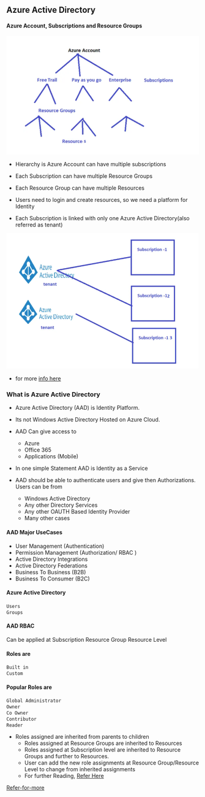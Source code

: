## Azure Active Directory
#### Azure Account, Subscriptions and Resource Groups
![preview](./images/1.png)

* Hierarchy is Azure Account can have multiple subscriptions

* Each Subscription can have multiple Resource Groups

* Each Resource Group can have multiple Resources

* Users need to login and create resources, so we need a platform for Identity

* Each Subscription is linked with only one Azure Active Directory(also referred as tenant)

![preview](./images/2.png)

* for more [info here](https://directdevops.blog/2019/01/28/azure-account-subscriptions/)

### What is Azure Active Directory
* Azure Active Directory (AAD) is Identity Platform.
* Its not Windows Active Directory Hosted on Azure Cloud.
* AAD Can give access to
    * Azure
    * Office 365
    * Applications (Mobile)

* In one simple Statement AAD is Identity as a Service
* AAD should be able to authenticate users and give then Authorizations. Users can be from
    * Windows Active Directory
    * Any other Directory Services
    * Any other OAUTH Based Identity Provider
    * Many other cases
#### AAD Major UseCases
* User Management (Authentication)
* Permission Management (Authorization/ RBAC )
* Active Directory Integrations
* Active Directory Federations
* Business To Business (B2B)
* Business To Consumer (B2C)


#### Azure Active Directory
    Users
    Groups
#### AAD RBAC
Can be applied at
    Subscription
    Resource Group
    Resource Level
#### Roles are
    Built in
    Custom
#### Popular Roles are
    Global Administrator
    Owner
    Co Owner
    Contributor
    Reader

* Roles assigned are inherited from parents to children
    * Roles assigned at Resource Groups are inherited to Resources
    * Roles assigned at Subscription level are inherited to Resource Groups and further to Resources.
    * User can add the new role assignments at Resource Group/Resource Level to change from inherited assignments
    * For further Reading, [Refer Here](https://docs.microsoft.com/en-us/azure/role-based-access-control/rbac-and-directory-admin-roles)


[Refer-for-more](https://directdevops.blog/2019/11/16/azure-classroom-series-16-nov-2019/)